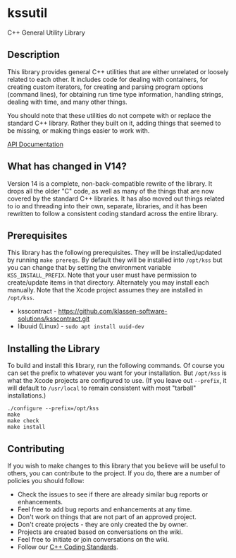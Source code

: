 # kssutil
C++ General Utility Library

## Description

This library provides general C++ utilities that are either unrelated or loosely related to each other.
It includes code for dealing with containers, for creating custom iterators, for creating and parsing
program options (command lines), for obtaining run time type information, handling strings,
dealing with time, and many other things.

You should note that these utilities do not compete with or replace the standard C++ library. Rather
they built on it, adding things that seemed to be missing, or making things easier to work with.


[API Documentation](http://www.kss.cc/apis/kssutil/docs/index.html) 

## What has changed in V14?

Version 14 is a complete, non-back-compatible rewrite of the library. It drops all the older "C" code,
as well as many of the things that are now covered by the standard C++ libraries. It has also moved out 
things related to io and threading into their own, separate, libraries, and it has been rewritten to follow a 
consistent coding standard across the entire library.

## Prerequisites

This library has the following prerequisites. They will be installed/updated by running `make prereqs`.
By default they will be installed into `/opt/kss` but you can change that by setting the environment
variable `KSS_INSTALL_PREFIX`. Note that your user must have permission to create/update items
in that directory. Alternately you may install each manually. Note that the Xcode project assumes they
are installed in `/opt/kss`.

* ksscontract - https://github.com/klassen-software-solutions/ksscontract.git
* libuuid (Linux) - `sudo apt install uuid-dev`


## Installing the Library

To build and install this library, run the following commands. Of course you can set the prefix to
whatever you want for your installation. But `/opt/kss` is what the Xcode projects are configured
to use. (If you leave out `--prefix`, it will default to `/usr/local` to remain consistent with most
"tarball" installations.)

```
./configure --prefix=/opt/kss
make
make check
make install
```


## Contributing

If you wish to make changes to this library that you believe will be useful to others, you can
contribute to the project. If you do, there are a number of policies you should follow:

* Check the issues to see if there are already similar bug reports or enhancements.
* Feel free to add bug reports and enhancements at any time.
* Don't work on things that are not part of an approved project.
* Don't create projects - they are only created the by owner.
* Projects are created based on conversations on the wiki.
* Feel free to initiate or join conversations on the wiki.
* Follow our [C++ Coding Standards](https://www.kss.cc/standards/c-.html).
